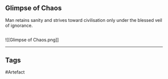 ## Glimpse of Chaos
Man retains sanity and strives toward civilisation
only under the blessed veil of ignorance.
## 
![[Glimpse of Chaos.png]]

---
## Tags
#Artefact